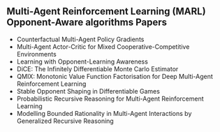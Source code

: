 <h2>Multi-Agent Reinforcement Learning (MARL) Opponent-Aware algorithms Papers </h2>

<ul>

 <li><a target="_blank" href="malg(1).pdf" style="text-decoration:none;">Counterfactual Multi-Agent Policy Gradients</a></li>


 <li><a target="_blank" href="https://github.com/manjunath5496/MARL-Opponent-Aware-algorithms-papers/blob/master/malg(2).pdf" style="text-decoration:none;">Multi-Agent Actor-Critic for Mixed Cooperative-Competitive Environments</a></li>

<li><a target="_blank" href="https://github.com/manjunath5496/MARL-Opponent-Aware-algorithms-papers/blob/master/malg(3).pdf" style="text-decoration:none;">Learning with Opponent-Learning Awareness</a></li>
 <li><a target="_blank" href="https://github.com/manjunath5496/MARL-Opponent-Aware-algorithms-papers/blob/master/malg(4).pdf" style="text-decoration:none;">DiCE: The Infinitely Differentiable Monte Carlo Estimator</a></li>                              
<li><a target="_blank" href="https://github.com/manjunath5496/MARL-Opponent-Aware-algorithms-papers/blob/master/malg(5).pdf" style="text-decoration:none;">QMIX: Monotonic Value Function Factorisation for Deep Multi-Agent Reinforcement Learning</a></li>
<li><a target="_blank" href="https://github.com/manjunath5496/MARL-Opponent-Aware-algorithms-papers/blob/master/malg(6).pdf" style="text-decoration:none;">Stable Opponent Shaping in Differentiable Games</a></li>
 <li><a target="_blank" href="https://github.com/manjunath5496/MARL-Opponent-Aware-algorithms-papers/blob/master/malg(7).pdf" style="text-decoration:none;">Probabilistic Recursive Reasoning for Multi-Agent Reinforcement Learning</a></li>

 <li><a target="_blank" href="https://github.com/manjunath5496/MARL-Opponent-Aware-algorithms-papers/blob/master/malg(8).pdf" style="text-decoration:none;"> Modelling Bounded Rationality in Multi-Agent Interactions by Generalized Recursive Reasoning</a></li>
   </ul>
